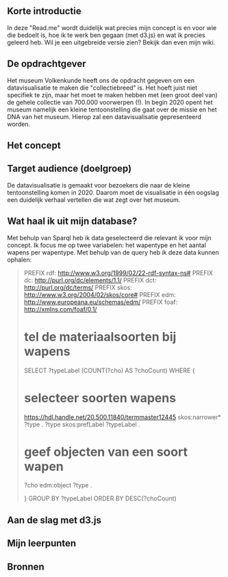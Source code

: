 ## Korte introductie
In deze "Read.me" wordt duidelijk wat precies mijn concept is en voor wie die bedoelt is, hoe ik te werk ben gegaan (met d3.js) en wat ik precies geleerd heb. Wil je een uitgebreide versie zien? Bekijk dan even mijn wiki. 

## De opdrachtgever 
Het museum Volkenkunde heeft ons de opdracht gegeven om een datavisualisatie te maken die "collectiebreed" is. Het hoeft juist niet specifiek te zijn, maar het moet te maken hebben met (een groot deel van) de gehele collectie van 700.000 voorwerpen (!). In begin 2020 opent het museum namelijk een kleine tentoonstelling die gaat over de missie en het DNA van het museum. Hierop zal een datavisualisatie gepresenteerd worden.

## Het concept


## Target audience (doelgroep)
De datavisualisatie is gemaakt voor bezoekers die naar de kleine tentoonstelling komen in 2020. Daarom moet de visualisatie in één oogslag een duidelijk verhaal vertellen die wat zegt over het museum.

## Wat haal ik uit mijn database?
Met behulp van Sparql heb ik data geselecteerd die relevant ik voor mijn concept. Ik focus me op twee variabelen: het wapentype en het aantal wapens per wapentype. Met behulp van de query heb ik deze data kunnen ophalen: <br>

> PREFIX rdf: <http://www.w3.org/1999/02/22-rdf-syntax-ns#>
> PREFIX dc: <http://purl.org/dc/elements/1.1/>
> PREFIX dct: <http://purl.org/dc/terms/>
> PREFIX skos: <http://www.w3.org/2004/02/skos/core#>
> PREFIX edm: <http://www.europeana.eu/schemas/edm/>
> PREFIX foaf: <http://xmlns.com/foaf/0.1/>
>
> # tel de materiaalsoorten bij wapens
> SELECT ?typeLabel (COUNT(?cho) AS ?choCount) WHERE {
>  # selecteer soorten wapens
>  <https://hdl.handle.net/20.500.11840/termmaster12445> skos:narrower* ?type .
>  ?type skos:prefLabel ?typeLabel .
>
> # geef objecten van een soort wapen
>  ?cho edm:object ?type .
>
> }
> GROUP BY ?typeLabel
> ORDER BY DESC(?choCount)




## Aan de slag met d3.js


## Mijn leerpunten


## Bronnen
